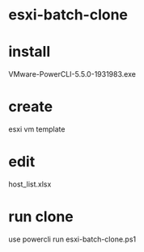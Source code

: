 # esxi-batch-clone

# install
VMware-PowerCLI-5.5.0-1931983.exe

# create
esxi vm template

# edit
host_list.xlsx

# run clone
use powercli run esxi-batch-clone.ps1

